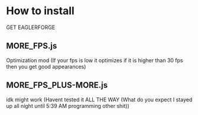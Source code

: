 # How to install

GET EAGLERFORGE

## MORE_FPS.js

Optimization mod (If your fps is low it optimizes if it is higher than 30 fps then you get good appearances)

## MORE_FPS_PLUS-MORE.js

idk might work (Havent tested it ALL THE WAY (What do you expect I stayed up all night until 5:39 AM programming other shit))
